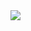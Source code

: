 <img align="center" src="https://github-readme-stats.vercel.app/api/<CARD_TYPE>/?username=<USERNAME>&theme=<THEME_NAME>" />

